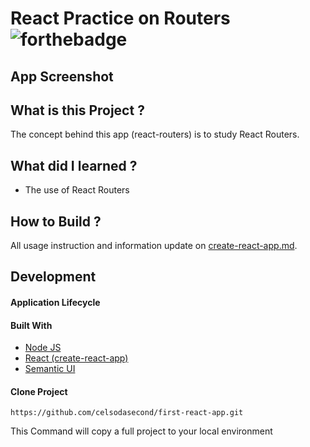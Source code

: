 # React Practice on Routers ![forthebadge](https://badges.aleen42.com/src/react.svg)

## App Screenshot


## What is this Project ?

The concept behind this app (react-routers) is to study React Routers.

## What did I learned ?

- The use of React Routers

## How to Build ?

All usage instruction and information update on [create-react-app.md](https://github.com/celsodasecond/first-react-app/blob/master/create-react-app.md).

## Development

#### Application Lifecycle


#### Built With

- [Node JS](https://nodejs.org/en/) 
- [React (create-react-app)](https://reactjs.org/docs/create-a-new-react-app.html)
- [Semantic UI](https://semantic-ui.com/)

#### Clone Project

```shell
https://github.com/celsodasecond/first-react-app.git
```

This Command will copy a full project to your local environment

